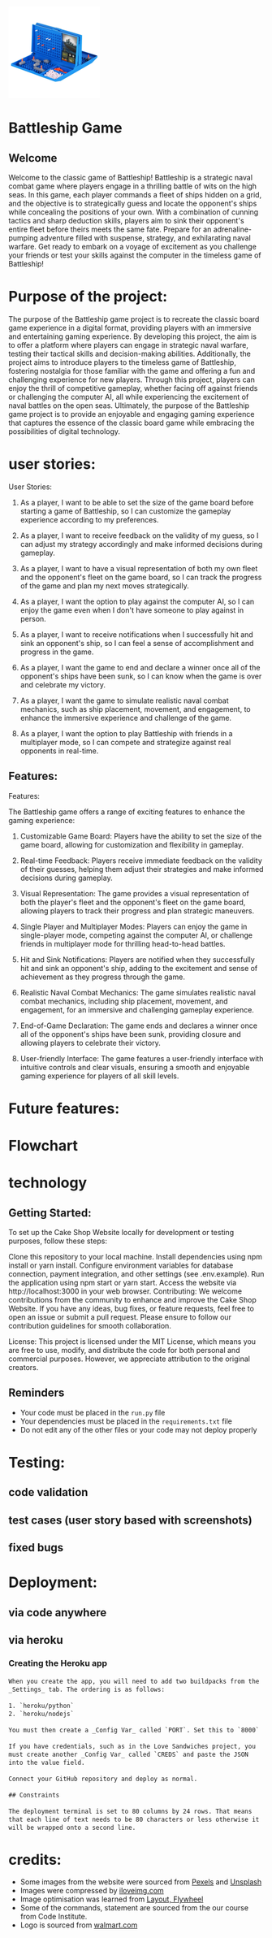 
![CI logo](assets/favicon/apple-touch-icon-180x180.png) 

# Battleship Game

## Welcome

 

Welcome to the classic game of Battleship! Battleship is a strategic naval combat game where players engage in a thrilling battle of wits on the high seas. In this game, each player commands a fleet of ships hidden on a grid, and the objective is to strategically guess and locate the opponent's ships while concealing the positions of your own. With a combination of cunning tactics and sharp deduction skills, players aim to sink their opponent's entire fleet before theirs meets the same fate. Prepare for an adrenaline-pumping adventure filled with suspense, strategy, and exhilarating naval warfare. Get ready to embark on a voyage of excitement as you challenge your friends or test your skills against the computer in the timeless game of Battleship!

# Purpose of the project:

The purpose of the Battleship game project is to recreate the classic board game experience in a digital format, providing players with an immersive and entertaining gaming experience. By developing this project, the aim is to offer a platform where players can engage in strategic naval warfare, testing their tactical skills and decision-making abilities. Additionally, the project aims to introduce players to the timeless game of Battleship, fostering nostalgia for those familiar with the game and offering a fun and challenging experience for new players. Through this project, players can enjoy the thrill of competitive gameplay, whether facing off against friends or challenging the computer AI, all while experiencing the excitement of naval battles on the open seas. Ultimately, the purpose of the Battleship game project is to provide an enjoyable and engaging gaming experience that captures the essence of the classic board game while embracing the possibilities of digital technology.

# user stories:
 
User Stories:

1. As a player, I want to be able to set the size of the game board before starting a game of Battleship, so I can customize the gameplay experience according to my preferences.
   
2. As a player, I want to receive feedback on the validity of my guess, so I can adjust my strategy accordingly and make informed decisions during gameplay.

3. As a player, I want to have a visual representation of both my own fleet and the opponent's fleet on the game board, so I can track the progress of the game and plan my next moves strategically.

4. As a player, I want the option to play against the computer AI, so I can enjoy the game even when I don't have someone to play against in person.

5. As a player, I want to receive notifications when I successfully hit and sink an opponent's ship, so I can feel a sense of accomplishment and progress in the game.

6. As a player, I want the game to end and declare a winner once all of the opponent's ships have been sunk, so I can know when the game is over and celebrate my victory.

7. As a player, I want the game to simulate realistic naval combat mechanics, such as ship placement, movement, and engagement, to enhance the immersive experience and challenge of the game.

8. As a player, I want the option to play Battleship with friends in a multiplayer mode, so I can compete and strategize against real opponents in real-time.

## Features:

Features:

The Battleship game offers a range of exciting features to enhance the gaming experience:

1. Customizable Game Board: Players have the ability to set the size of the game board, allowing for customization and flexibility in gameplay.

2. Real-time Feedback: Players receive immediate feedback on the validity of their guesses, helping them adjust their strategies and make informed decisions during gameplay.

3. Visual Representation: The game provides a visual representation of both the player's fleet and the opponent's fleet on the game board, allowing players to track their progress and plan strategic maneuvers.

4. Single Player and Multiplayer Modes: Players can enjoy the game in single-player mode, competing against the computer AI, or challenge friends in multiplayer mode for thrilling head-to-head battles.

5. Hit and Sink Notifications: Players are notified when they successfully hit and sink an opponent's ship, adding to the excitement and sense of achievement as they progress through the game.

6. Realistic Naval Combat Mechanics: The game simulates realistic naval combat mechanics, including ship placement, movement, and engagement, for an immersive and challenging gameplay experience.

7. End-of-Game Declaration: The game ends and declares a winner once all of the opponent's ships have been sunk, providing closure and allowing players to celebrate their victory.

8. User-friendly Interface: The game features a user-friendly interface with intuitive controls and clear visuals, ensuring a smooth and enjoyable gaming experience for players of all skill levels.


# Future features:




# Flowchart





# technology




## Getting Started:
To set up the Cake Shop Website locally for development or testing purposes, follow these steps:

Clone this repository to your local machine.
Install dependencies using npm install or yarn install.
Configure environment variables for database connection, payment integration, and other settings (see .env.example).
Run the application using npm start or yarn start.
Access the website via http://localhost:3000 in your web browser.
Contributing:
We welcome contributions from the community to enhance and improve the Cake Shop Website. If you have any ideas, bug fixes, or feature requests, feel free to open an issue or submit a pull request. Please ensure to follow our contribution guidelines for smooth collaboration.

License:
This project is licensed under the MIT License, which means you are free to use, modify, and distribute the code for both personal and commercial purposes. However, we appreciate attribution to the original creators.

## Reminders

- Your code must be placed in the `run.py` file
- Your dependencies must be placed in the `requirements.txt` file
- Do not edit any of the other files or your code may not deploy properly





# Testing:
   ##  code validation


   ##  test cases (user story based with screenshots)


   ## fixed bugs





# Deployment:
##  via code anywhere





##  via heroku


### Creating the Heroku app

    When you create the app, you will need to add two buildpacks from the _Settings_ tab. The ordering is as follows:

    1. `heroku/python`
    2. `heroku/nodejs`

    You must then create a _Config Var_ called `PORT`. Set this to `8000`

    If you have credentials, such as in the Love Sandwiches project, you must create another _Config Var_ called `CREDS` and paste the JSON into the value field.

    Connect your GitHub repository and deploy as normal.

    ## Constraints

    The deployment terminal is set to 80 columns by 24 rows. That means that each line of text needs to be 80 characters or less otherwise it will be wrapped onto a second line.

# credits:


- Some images from the website were sourced from [Pexels](https://www.pexels.com/) and [Unsplash](https://unsplash.com/)
- Images were compressed by [iloveimg.com](https://www.iloveimg.com/de)
- Image optimisation was learned from [Layout, Flywheel](https://getflywheel.com/layout/optimize-images-for-web/#file-type)
- Some of the commands, statement are sourced from the our course from Code Institute.
-  Logo is sourced from [walmart.com](https://www.walmart.com)  

